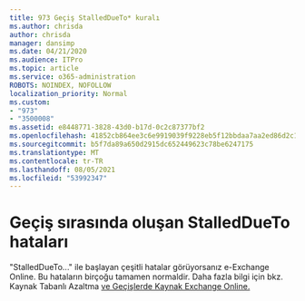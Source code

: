 ```yaml
---
title: 973 Geçiş StalledDueTo* kuralı
ms.author: chrisda
author: chrisda
manager: dansimp
ms.date: 04/21/2020
ms.audience: ITPro
ms.topic: article
ms.service: o365-administration
ROBOTS: NOINDEX, NOFOLLOW
localization_priority: Normal
ms.custom:
- "973"
- "3500008"
ms.assetid: e8448771-3828-43d0-b17d-0c2c87377bf2
ms.openlocfilehash: 41852cb864ee3c6e9919039f9228eb5f12bbdaa7aa2ed86d2c1b654bd84c65c9
ms.sourcegitcommit: b5f7da89a650d2915dc652449623c78be6247175
ms.translationtype: MT
ms.contentlocale: tr-TR
ms.lasthandoff: 08/05/2021
ms.locfileid: "53992347"
---
```

# <a name="stalleddueto-errors-during-migration"></a>Geçiş sırasında oluşan StalledDueTo hataları

"StalledDueTo..." ile başlayan çeşitli hatalar görüyorsanız e-Exchange Online. Bu hataların birçoğu tamamen normaldir. Daha fazla bilgi için bkz. Kaynak Tabanlı Azaltma [ve Geçişlerde Kaynak Exchange Online.](https://techcommunity.microsoft.com/t5/exchange-team-blog/resource-based-throttling-and-prioritization-in-exchange-online/ba-p/608020)
